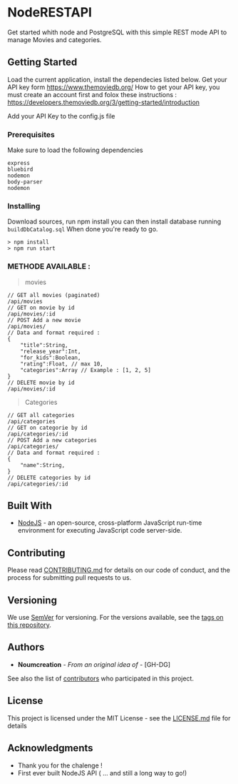 # NodeRESTAPI

Get started whith node and PostgreSQL with this simple REST mode API to manage Movies and categories.

## Getting Started

Load the current application, install the dependecies listed below.
Get your API key form  https://www.themoviedb.org/ 
How to get your API key, you must create an account first and folox these instructions : https://developers.themoviedb.org/3/getting-started/introduction

Add your API Key to the config.js file

### Prerequisites

Make sure to load the following dependencies

```
express
bluebird
nodemon
body-parser
nodemon
```

### Installing

Download sources, run npm install you can then install database running `buildDbCatalog.sql`
When done you're ready to go.

```
> npm install
> npm run start
```

### METHODE AVAILABLE :

> movies
```
// GET all movies (paginated)
/api/movies
// GET on movie by id
/api/movies/:id
// POST Add a new movie
/api/movies/
// Data and format required :
{
    "title":String,
    "release_year":Int,
    "for_kids":Boolean,
    "rating":Float, // max 10,
    "categories":Array // Example : [1, 2, 5]
}
// DELETE movie by id
/api/movies/:id
```
> Categories
```
// GET all categories
/api/categories
// GET on categorie by id
/api/categories/:id
// POST Add a new categories
/api/categories/
// Data and format required :
{
    "name":String,
}
// DELETE categories by id
/api/categories/:id
```

## Built With

* [NodeJS](https://nodejs.org/en/) - an open-source, cross-platform JavaScript run-time environment for executing JavaScript code server-side. 

## Contributing

Please read [CONTRIBUTING.md](https://gist.github.com/PurpleBooth/b24679402957c63ec426) for details on our code of conduct, and the process for submitting pull requests to us.

## Versioning

We use [SemVer](http://semver.org/) for versioning. For the versions available, see the [tags on this repository](https://github.com/your/project/tags). 

## Authors

* **Noumcreation** - *From an original idea of* - [GH-DG]

See also the list of [contributors](https://github.com/your/project/contributors) who participated in this project.

## License

This project is licensed under the MIT License - see the [LICENSE.md](LICENSE.md) file for details

## Acknowledgments

* Thank you for the chalenge !
* First ever built NodeJS API ( ... and still a long way to go!)